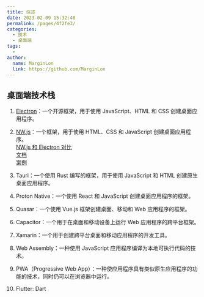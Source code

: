 ```yaml
---
title: 综述
date: 2023-02-09 15:32:40
permalink: /pages/4f2fe3/
categories:
  - 技术
  - 桌面端
tags:
  -
author:
  name: MarginLon
  link: https://github.com/MarginLon
---
```


## 桌面端技术栈

1. [Electron](https://electronjs.org/)：一个开源框架，用于使用 JavaScript、HTML 和 CSS 创建桌面应用程序。
2. [NW.js](https://nwjs.io/)：一个框架，用于使用 HTML、CSS 和 JavaScript 创建桌面应用程序。  
   [NW.js 和 Electron 对比](http://tangiblejs.com/posts/nw-js-electron-compared)  
   [文档](https://nwjs-docs.readthedocs.io/zh/latest/)  
   [案例](https://www.jianshu.com/p/4ef35c300596)

3. Tauri：一个使用 Rust 编写的框架，用于使用 JavaScript 和 HTML 创建原生桌面应用程序。
4. Proton Native：一个使用 React 和 JavaScript 创建桌面应用程序的框架。

5. Quasar：一个使用 Vue.js 框架创建桌面、移动和 Web 应用程序的框架。

6. Capacitor：一个用于在桌面和移动设备上运行 Web 应用程序的跨平台框架。

7. Xamarin：一个用于创建跨平台桌面和移动应用程序的开发工具。

8. Web Assembly：一种使用 JavaScript 应用程序编译为本地可执行代码的技术。

9. PWA（Progressive Web App）：一种使应用程序具有类似原生应用程序的功能的技术，同时仍可以在浏览器中运行。

10. Flutter: Dart
